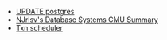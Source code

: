  - [UPDATE postgres](https://patrick.engineering/posts/postgres-internals/)
  - [NJrlsv's Database Systems CMU Summary](https://github.com/NJrslv/bustub/tree/master/njrslv/CMU-Summary)
  - [Txn scheduler](http://csci.viu.ca/~liuh/370/Lectures/Lec17-Transactions-2.pdf)